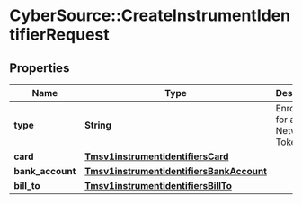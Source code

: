 # CyberSource::CreateInstrumentIdentifierRequest

## Properties
Name | Type | Description | Notes
------------ | ------------- | ------------- | -------------
**type** | **String** | Enrol card for a Network Token | [optional] 
**card** | [**Tmsv1instrumentidentifiersCard**](Tmsv1instrumentidentifiersCard.md) |  | [optional] 
**bank_account** | [**Tmsv1instrumentidentifiersBankAccount**](Tmsv1instrumentidentifiersBankAccount.md) |  | [optional] 
**bill_to** | [**Tmsv1instrumentidentifiersBillTo**](Tmsv1instrumentidentifiersBillTo.md) |  | [optional] 


